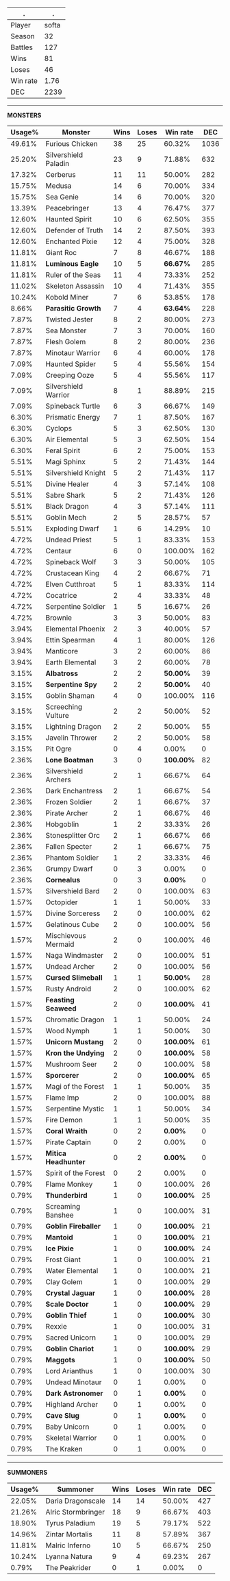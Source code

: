 .|.
|-|-
Player|softa
Season|32
Battles|127
Wins|81
Loses|46
Win rate|1.76
DEC|2239

---
**MONSTERS**

Usage%|Monster|Wins|Loses|Win rate|DEC|
-|-|-|-|-|-|
49.61%|Furious Chicken|38|25|60.32%|1036|
25.20%|Silvershield Paladin|23|9|71.88%|632|
17.32%|Cerberus|11|11|50.00%|282|
15.75%|Medusa|14|6|70.00%|334|
15.75%|Sea Genie|14|6|70.00%|320|
13.39%|Peacebringer|13|4|76.47%|377|
12.60%|Haunted Spirit|10|6|62.50%|355|
12.60%|Defender of Truth|14|2|87.50%|393|
12.60%|Enchanted Pixie|12|4|75.00%|328|
11.81%|Giant Roc|7|8|46.67%|188|
11.81%|**Luminous Eagle**|10|5|**66.67%**|285|
11.81%|Ruler of the Seas|11|4|73.33%|252|
11.02%|Skeleton Assassin|10|4|71.43%|355|
10.24%|Kobold Miner|7|6|53.85%|178|
8.66%|**Parasitic Growth**|7|4|**63.64%**|228|
7.87%|Twisted Jester|8|2|80.00%|273|
7.87%|Sea Monster|7|3|70.00%|160|
7.87%|Flesh Golem|8|2|80.00%|236|
7.87%|Minotaur Warrior|6|4|60.00%|178|
7.09%|Haunted Spider|5|4|55.56%|154|
7.09%|Creeping Ooze|5|4|55.56%|117|
7.09%|Silvershield Warrior|8|1|88.89%|215|
7.09%|Spineback Turtle|6|3|66.67%|149|
6.30%|Prismatic Energy|7|1|87.50%|167|
6.30%|Cyclops|5|3|62.50%|130|
6.30%|Air Elemental|5|3|62.50%|154|
6.30%|Feral Spirit|6|2|75.00%|153|
5.51%|Magi Sphinx|5|2|71.43%|144|
5.51%|Silvershield Knight|5|2|71.43%|117|
5.51%|Divine Healer|4|3|57.14%|108|
5.51%|Sabre Shark|5|2|71.43%|126|
5.51%|Black Dragon|4|3|57.14%|111|
5.51%|Goblin Mech|2|5|28.57%|57|
5.51%|Exploding Dwarf|1|6|14.29%|10|
4.72%|Undead Priest|5|1|83.33%|153|
4.72%|Centaur|6|0|100.00%|162|
4.72%|Spineback Wolf|3|3|50.00%|105|
4.72%|Crustacean King|4|2|66.67%|71|
4.72%|Elven Cutthroat|5|1|83.33%|114|
4.72%|Cocatrice|2|4|33.33%|48|
4.72%|Serpentine Soldier|1|5|16.67%|26|
4.72%|Brownie|3|3|50.00%|83|
3.94%|Elemental Phoenix|2|3|40.00%|57|
3.94%|Ettin Spearman|4|1|80.00%|126|
3.94%|Manticore|3|2|60.00%|86|
3.94%|Earth Elemental|3|2|60.00%|78|
3.15%|**Albatross**|2|2|**50.00%**|39|
3.15%|**Serpentine Spy**|2|2|**50.00%**|40|
3.15%|Goblin Shaman|4|0|100.00%|116|
3.15%|Screeching Vulture|2|2|50.00%|52|
3.15%|Lightning Dragon|2|2|50.00%|55|
3.15%|Javelin Thrower|2|2|50.00%|58|
3.15%|Pit Ogre|0|4|0.00%|0|
2.36%|**Lone Boatman**|3|0|**100.00%**|82|
2.36%|Silvershield Archers|2|1|66.67%|64|
2.36%|Dark Enchantress|2|1|66.67%|54|
2.36%|Frozen Soldier|2|1|66.67%|37|
2.36%|Pirate Archer|2|1|66.67%|46|
2.36%|Hobgoblin|1|2|33.33%|26|
2.36%|Stonesplitter Orc|2|1|66.67%|66|
2.36%|Fallen Specter|2|1|66.67%|75|
2.36%|Phantom Soldier|1|2|33.33%|46|
2.36%|Grumpy Dwarf|0|3|0.00%|0|
2.36%|**Cornealus**|0|3|**0.00%**|0|
1.57%|Silvershield Bard|2|0|100.00%|63|
1.57%|Octopider|1|1|50.00%|33|
1.57%|Divine Sorceress|2|0|100.00%|62|
1.57%|Gelatinous Cube|2|0|100.00%|56|
1.57%|Mischievous Mermaid|2|0|100.00%|46|
1.57%|Naga Windmaster|2|0|100.00%|51|
1.57%|Undead Archer|2|0|100.00%|56|
1.57%|**Cursed Slimeball**|1|1|**50.00%**|28|
1.57%|Rusty Android|2|0|100.00%|62|
1.57%|**Feasting Seaweed**|2|0|**100.00%**|41|
1.57%|Chromatic Dragon|1|1|50.00%|24|
1.57%|Wood Nymph|1|1|50.00%|30|
1.57%|**Unicorn Mustang**|2|0|**100.00%**|61|
1.57%|**Kron the Undying**|2|0|**100.00%**|58|
1.57%|Mushroom Seer|2|0|100.00%|58|
1.57%|**Sporcerer**|2|0|**100.00%**|65|
1.57%|Magi of the Forest|1|1|50.00%|35|
1.57%|Flame Imp|2|0|100.00%|88|
1.57%|Serpentine Mystic|1|1|50.00%|34|
1.57%|Fire Demon|1|1|50.00%|35|
1.57%|**Coral Wraith**|0|2|**0.00%**|0|
1.57%|Pirate Captain|0|2|0.00%|0|
1.57%|**Mitica Headhunter**|0|2|**0.00%**|0|
1.57%|Spirit of the Forest|0|2|0.00%|0|
0.79%|Flame Monkey|1|0|100.00%|26|
0.79%|**Thunderbird**|1|0|**100.00%**|25|
0.79%|Screaming Banshee|1|0|100.00%|31|
0.79%|**Goblin Fireballer**|1|0|**100.00%**|21|
0.79%|**Mantoid**|1|0|**100.00%**|21|
0.79%|**Ice Pixie**|1|0|**100.00%**|24|
0.79%|Frost Giant|1|0|100.00%|21|
0.79%|Water Elemental|1|0|100.00%|21|
0.79%|Clay Golem|1|0|100.00%|29|
0.79%|**Crystal Jaguar**|1|0|**100.00%**|28|
0.79%|**Scale Doctor**|1|0|**100.00%**|29|
0.79%|**Goblin Thief**|1|0|**100.00%**|30|
0.79%|Rexxie|1|0|100.00%|31|
0.79%|Sacred Unicorn|1|0|100.00%|29|
0.79%|**Goblin Chariot**|1|0|**100.00%**|29|
0.79%|**Maggots**|1|0|**100.00%**|50|
0.79%|Lord Arianthus|1|0|100.00%|30|
0.79%|Undead Minotaur|0|1|0.00%|0|
0.79%|**Dark Astronomer**|0|1|**0.00%**|0|
0.79%|Highland Archer|0|1|0.00%|0|
0.79%|**Cave Slug**|0|1|**0.00%**|0|
0.79%|Baby Unicorn|0|1|0.00%|0|
0.79%|Skeletal Warrior|0|1|0.00%|0|
0.79%|The Kraken|0|1|0.00%|0|

---
**SUMMONERS**

Usage%|Summoner|Wins|Loses|Win rate|DEC|
-|-|-|-|-|-|
22.05%|Daria Dragonscale|14|14|50.00%|427|
21.26%|Alric Stormbringer|18|9|66.67%|403|
18.90%|Tyrus Paladium|19|5|79.17%|522|
14.96%|Zintar Mortalis|11|8|57.89%|367|
11.81%|Malric Inferno|10|5|66.67%|250|
10.24%|Lyanna Natura|9|4|69.23%|267|
0.79%|The Peakrider|0|1|0.00%|0|
